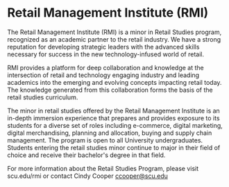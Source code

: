 Retail Management Institute (RMI)
=================================

The Retail Management Institute (RMI) is a minor in Retail Studies program, recognized as an academic partner to the retail industry. We have a strong reputation for developing strategic leaders with the advanced skills necessary for success in the new technology-infused world of retail.

RMI provides a platform for deep collaboration and knowledge at the intersection of retail and technology engaging industry and leading academics into the emerging and evolving concepts impacting retail today. The knowledge generated from this collaboration forms the basis of the retail studies curriculum.

The minor in retail studies offered by the Retail Management Institute is an in-depth immersion experience that prepares and provides exposure to its students for a diverse set of roles including e-commerce, digital marketing, digital merchandising, planning and allocation, buying and supply chain management. The program is open to all University undergraduates. Students entering the retail studies minor continue to major in their field of choice and receive their bachelor's degree in that field.

For more information about the Retail Studies Program, please visit scu.edu/rmi or contact Cindy Cooper [ccooper@scu.edu](mailto:ccooper@scu.edu)
